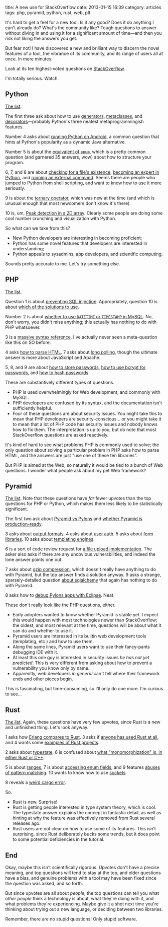 title: A new use for StackOverflow
date: 2013-01-15 16:39
category: articles
tags: php, pyramid, python, rust, web, plt

It's hard to get a feel for a new tool.  Is it any good?  Does it do anything I can't already do?  What's the community like?  Tough questions to answer without diving in and using it for a significant amount of time—and then you risk not liking the answers you get.

But fear not!  I have discovered a new and brilliant way to discern the novel features of a tool, the vibrance of its community, and its range of users all at once.  In mere minutes.

Look at its ten highest-voted questions on [StackOverflow][].

I'm totally serious.  Watch.

<!-- more -->


## Python

[The list](http://stackoverflow.com/questions/tagged/python?sort=votes&pagesize=10).

The first three ask about how to use [generators](http://stackoverflow.com/questions/231767/the-python-yield-keyword-explained), [metaclasses](http://stackoverflow.com/questions/100003/what-is-a-metaclass-in-python), and [decorators](http://stackoverflow.com/questions/739654/understanding-python-decorators)—probably Python's three neatest metaprogrammingish features.

Number 4 asks about [running Python on Android](http://stackoverflow.com/questions/101754/is-there-any-way-to-run-python-on-android), a common question that hints at Python's popularity as a dynamic Java alternative.

Number 5 is about the [equivalent of `enum`](http://stackoverflow.com/questions/36932/whats-the-best-way-to-implement-an-enum-in-python), which is a pretty common question (and garnered 35 answers, wow) about how to structure your program.

6, 7, and 8 are about [checking for a file's existence](http://stackoverflow.com/questions/82831/how-do-i-check-if-a-file-exists-using-python), [becoming an expert in Python](http://stackoverflow.com/questions/2573135/python-progression-path-from-apprentice-to-guru), and [running an external command](http://stackoverflow.com/questions/89228/calling-an-external-command-in-python).  Seems there are people who jumped to Python from shell scripting, and want to know how to use it more seriously.

9 is about the [ternary operator](http://stackoverflow.com/questions/394809/ternary-conditional-operator-in-python), which was new at the time (and which is unusual enough that most newcomers don't know it's there).

10 is, um, [Peak detection in a 2D array](http://stackoverflow.com/questions/3684484/peak-detection-in-a-2d-array).  Clearly some people are doing some cool number crunching and visualization with Python.

So what can we take from this?

* New Python developers are interesting in becoming proficient;
* Python has some novel features that developers are interested in understanding;
* Python appeals to sysadmins, app developers, and scientific computing.

Sounds pretty accurate to me.  Let's try something else.


## PHP

[The list](http://stackoverflow.com/questions/tagged/php?sort=votes&pagesize=10).

Question 1 is about [preventing SQL injection](http://stackoverflow.com/questions/60174/how-to-prevent-sql-injection-in-php).  Appropriately, question 10 is about [which of the solutions to use](http://stackoverflow.com/questions/13569/mysqli-or-pdo-what-are-the-pros-and-cons).

Number 2 is about [whether to use `DATETIME` or `TIMESTAMP` in MySQL](http://stackoverflow.com/questions/409286/datetime-vs-timestamp).  No, don't worry, you didn't miss anything; this actually has nothing to do with PHP whatsoever.

3 is a [massive syntax reference](http://stackoverflow.com/questions/3737139/reference-what-does-this-symbol-mean-in-php).  I've actually never seen a meta-question like this on SO before.

4 asks [how to parse HTML](http://stackoverflow.com/questions/3577641/how-to-parse-and-process-html-xml-with-php).  7 asks about [long polling](http://stackoverflow.com/questions/333664/simple-long-polling-example-code), though the ultimate answer is more about JavaScript and Apache.

5, 8, and 9 are about [how to store passwords](http://stackoverflow.com/questions/2283937/how-should-i-ethically-approach-user-password-storage-for-later-plaintext-retrie), [how to use bcrypt for passwords](http://stackoverflow.com/questions/4795385/how-do-you-use-bcrypt-for-hashing-passwords-in-php), and [how to hash passwords](http://stackoverflow.com/questions/401656/secure-hash-and-salt-for-php-passwords).

These are substantively different types of questions.

* PHP is used overwhelmingly for Web development, and commonly with MySQL.
* PHP developers are confused by its syntax, and the documentation isn't sufficiently helpful.
* Four of these questions are about security issues.  You might take this to mean that PHP developers are security-conscious...  or you might take it to mean that a lot of PHP code has security issues and nobody knows how to fix them.  The interpretation is up to you, but do note that most StackOverflow questions are asked reactively.

It's kind of hard to see what problems PHP is commonly used to solve; the only question about solving a particular problem in PHP asks how to parse HTML, and the answers are just "use one of these ten libraries".

But PHP is aimed at the Web, so naturally it would be tied to a bunch of Web questions.  I wonder what people ask about my pet Web framework?


## Pyramid

[The list](http://stackoverflow.com/questions/tagged/pyramid?sort=votes&pagesize=10).  Note that these questions have _far_ fewer upvotes than the top questions for PHP or Python, which makes them less likely to be statistically significant.

The first two ask about [Pyramid vs Pylons](http://stackoverflow.com/questions/4313715/should-i-use-pylons-or-pyramid) and [whether Pyramid is production-ready](http://stackoverflow.com/questions/4482879/is-pyramid-ready-recommended-for-prime-time).

3 asks about [output formats](http://stackoverflow.com/questions/4633320/is-there-a-better-way-to-switch-between-html-and-json-output-in-pyramid).  4 asks about [user auth](http://stackoverflow.com/questions/7792769/user-authentication-in-pyramid).  5 asks about [form libraries](http://stackoverflow.com/questions/5665541/pyramid-simpleform-or-deform).  10 asks about [templating engines](http://stackoverflow.com/questions/5321789/python-template-engines-chameleon-vs-jinja2).

6 is a sort of code review request for [a file upload implementation](http://stackoverflow.com/questions/6836029/help-improve-my-file-upload-method-pyramid-framework).  The asker also asks if there are any unobvious vulnerabilities, and indeed the lone answer points one out.

7 asks about [gzip compression](http://stackoverflow.com/questions/6618985/gzipping-all-http-traffic-with-pyramid), which doesn't really have anything to do with Pyramid, but the top answer finds a solution anyway.  9 asks a strange, sparsely-detailed question [about sqlalchemy](http://stackoverflow.com/questions/8024602/sqlalchemy-staledataerror-on-deleting-items-inserted-via-orm-sqlalchemy-orm-exc) that again has nothing to do with Pyramid.

8 asks how to [debug Pylons apps with Eclipse](http://stackoverflow.com/questions/147650/debug-pylons-application-through-eclipse).  Neat.

These don't really look like the PHP questions, either.

* Early adopters wanted to know whether Pyramid is stable yet.  I expect this would happen with most technologies newer than StackOverflow; the oldest, and most relevant at the time, questions will be about what it can do and whether to use it.
* Pyramid users are interested in its builtin web development tools (templating, etc.) and how to use them.
* Along the same lines, Pyramid users want to use their fancy-pants debugging IDE with it.
* At least this one guy is interested in security issues _he has not yet predicted_.  This is very different from asking about how to prevent a vulnerability you know only by name.
* Apparently, web developers _in general_ can't tell where their framework ends and other pieces begin.

This is fascinating, but time-consuming, so I'll only do one more.  I'm curious to see...


## Rust

[The list](http://stackoverflow.com/questions/tagged/rust?sort=votes&pagesize=10).  Again, these questions have very few upvotes, since Rust is a new and unfinished thing.  Let's look anyway.

1 asks how [Erlang compares to Rust](http://stackoverflow.com/questions/9339560/erlang-versus-go-versus-rust-comparison).  3 asks if [anyone has used Rust at all](http://stackoverflow.com/questions/4419433/any-one-tried-mozillas-programming-language-rust-yet), and 4 wants some [examples of Rust projects](http://stackoverflow.com/questions/9350125/applications-and-libraries-written-in-rust).

2 asks about [typestate](http://stackoverflow.com/questions/3210025/what-is-typestate).  6 is confused about [what "monomorphization" is, in either Rust or C++](http://stackoverflow.com/questions/14189604/what-is-monomorphisation-with-context-to-c).

5 is about [ranges](http://stackoverflow.com/questions/9271970/how-do-you-make-a-range-in-rust), 7 is about [accessing enum fields](http://stackoverflow.com/questions/9109872/rust-how-to-access-user-defined-types-instance), and 9 features [abuses of pattern matching](http://stackoverflow.com/questions/9282805/rust-pattern-matching-over-a-vector).  10 wants to know how to use [sockets](http://stackoverflow.com/questions/8984174/sockets-in-rust).

8 reveals a [weird cargo error](http://stackoverflow.com/questions/9646490/rust-cargo-init-occur-signature-verification-failed).

So.

* Rust is new.  Surprise!
* Rust is getting people interested in type system theory, which is cool.  The typestate answer explains the concept in fantastic detail, as well as hinting at why the feature was effectively removed from Rust several releases ago.
* Rust users are not clear on how to use some of its features.  This isn't surprising, since Rust deliberately bucks some trends, but it does point to some potential deficiencies in the tutorial.


## End

Okay, maybe this isn't scientifically rigorous.  Upvotes don't have a precise meaning, and top questions will tend to stay at the top, and older questions have a bias, and genuine problems with a tool may have been fixed since the question was asked, and so forth.

But since upvotes are all about _people_, the top questions can tell you what _other people_ think a technology is about, what they're doing with it, and what problems they're experiencing.  Maybe give it a shot next time you're thinking about trying out a new language, or deciding between two libraries.

Remember, there are no stupid questions!  Only stupid software.


[StackOverflow]: http://www.stackoverflow.com/
